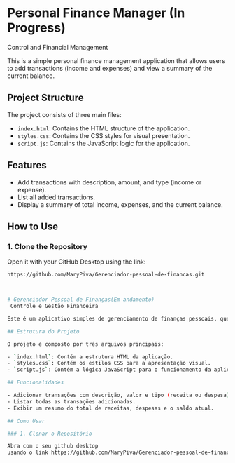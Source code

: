 # Personal Finance Manager (In Progress)
 Control and Financial Management

This is a simple personal finance management application that allows users to add transactions (income and expenses) and view a summary of the current balance.

## Project Structure

The project consists of three main files:

- `index.html`: Contains the HTML structure of the application.
- `styles.css`: Contains the CSS styles for visual presentation.
- `script.js`: Contains the JavaScript logic for the application.

## Features

- Add transactions with description, amount, and type (income or expense).
- List all added transactions.
- Display a summary of total income, expenses, and the current balance.

## How to Use

### 1. Clone the Repository

Open it with your GitHub Desktop using the link:

```sh
https://github.com/MaryPiva/Gerenciador-pessoal-de-financas.git



# Gerenciador Pessoal de Finanças(Em andamento)
 Controle e Gestão Financeira

Este é um aplicativo simples de gerenciamento de finanças pessoais, que permite aos usuários adicionar transações (receitas e despesas) e visualizar um resumo do saldo atual.

## Estrutura do Projeto

O projeto é composto por três arquivos principais:

- `index.html`: Contém a estrutura HTML da aplicação.
- `styles.css`: Contém os estilos CSS para a apresentação visual.
- `script.js`: Contém a lógica JavaScript para o funcionamento da aplicação.

## Funcionalidades

- Adicionar transações com descrição, valor e tipo (receita ou despesa).
- Listar todas as transações adicionadas.
- Exibir um resumo do total de receitas, despesas e o saldo atual.

## Como Usar

### 1. Clonar o Repositório

Abra com o seu github desktop
usando o link https://github.com/MaryPiva/Gerenciador-pessoal-de-financas.git